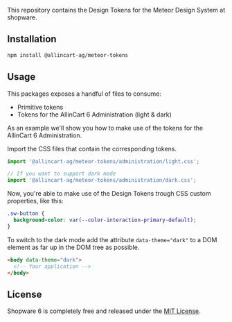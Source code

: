 This repository contains the Design Tokens for the Meteor Design System at shopware.

## Installation

```sh
npm install @allincart-ag/meteor-tokens
```

## Usage

This packages exposes a handful of files to consume:

- Primitive tokens
- Tokens for the AllinCart 6 Administration (light & dark)

As an example we'll show you how to make use of the tokens
for the AllinCart 6 Administration.

Import the CSS files that contain the corresponding tokens.

```js
import '@allincart-ag/meteor-tokens/administration/light.css';

// If you want to support dark mode
import '@allincart-ag/meteor-tokens/administration/dark.css';
```

Now, you're able to make use of the Design Tokens trough
CSS custom properties, like this:

```css
.sw-button {
  background-color: var(--color-interaction-primary-default);
}
```

To switch to the dark mode add the attribute `data-theme="dark"` to
a DOM element as far up in the DOM tree as possible.

```html
<body data-theme="dark">
  <!-- Your application -->
</body>
```

## License

Shopware 6 is completely free and released under the [MIT License](./LICENSE.md).
